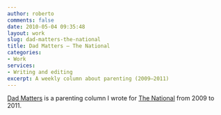 ```yaml
---
author: roberto
comments: false
date: 2010-05-04 09:35:48
layout: work
slug: dad-matters-the-national
title: Dad Matters – The National
categories:
- Work
services:
- Writing and editing
excerpt: A weekly column about parenting (2009–2011)
---
```


[Dad Matters](http://www.thenational.ae/topics/archive?topic=%2Fa%26l%2Fdad-matters) is a parenting column I wrote for [The National](http://www.thenational.ae) from 2009 to 2011. 